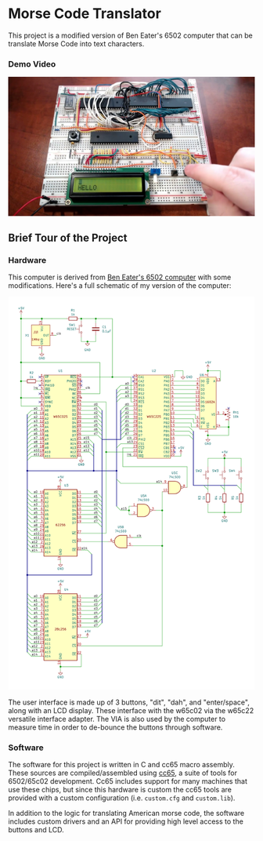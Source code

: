 # Morse Code Translator
This project is a modified version of Ben Eater's 6502 computer that can be
translate Morse Code into text characters.

### Demo Video
[![Aaron's Morse Code Translator](./morse_translator.jpg)](https://youtu.be/0mNfE1jU8CY "Aaron's Morse Code Translator")

## Brief Tour of the Project
### Hardware
This computer is derived from
[Ben Eater's 6502 computer](https://eater.net/6502) with some modifications.
Here's a full schematic of my version of the computer:

![image of schematic diagram](./morse_translator_schematic.png)

The user interface is made up of 3 buttons, "dit", "dah", and "enter/space",
along with an LCD display. These interface with the w65c02 via the w65c22 
versatile interface adapter. The VIA is also used by the computer to measure 
time in order to de-bounce the buttons through software.

### Software
The software for this project is written in C and cc65 macro assembly. These
sources are compiled/assembled using [cc65](https://cc65.github.io/), a suite of
tools for 6502/65c02 development. Cc65 includes support for many machines that
use these chips, but since this hardware is custom the cc65 tools are provided
with a custom configuration (i.e. `custom.cfg` and `custom.lib`).

In addition to the logic for translating American morse code, the software
includes custom drivers and an API for providing high level access to the
buttons and LCD.